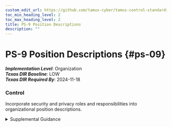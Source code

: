 ```yaml
---
custom_edit_url: https://github.com/tamus-cyber/tamus-control-standards/tree/main/content/tamus.edu/TAMUS_profile.yaml
toc_min_heading_level: 2
toc_max_heading_level: 2
title: PS-9 Position Descriptions
description: ""
---
```


# PS-9 Position Descriptions {#ps-09}

_**Implementation Level**_: Organization\
_**Texas DIR Baseline**_: LOW\
_**Texas DIR Required By**_: 2024-11-18

### Control

Incorporate security and privacy roles and responsibilities into organizational position descriptions.


<details><summary>Supplemental Guidance</summary>Specification of security and privacy roles in individual organizational position descriptions facilitates clarity in understanding the security or privacy responsibilities associated with the roles and the role-based security and privacy training requirements for the roles.</details>
